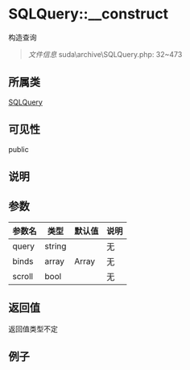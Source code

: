 # SQLQuery::__construct

构造查询

> *文件信息* suda\archive\SQLQuery.php: 32~473

## 所属类 

[SQLQuery](../SQLQuery.md)

## 可见性

 public 

## 说明




## 参数


| 参数名 | 类型 | 默认值 | 说明 |
|--------|-----|-------|-------|
| query |  string |  | 无 |
| binds |  array | Array | 无 |
| scroll |  bool |  | 无 |



## 返回值

返回值类型不定


## 例子

